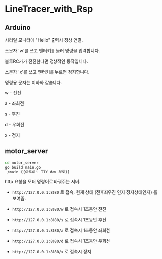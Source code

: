 # LineTracer_with_Rsp

## Arduino

시리얼 모니터에 "Hello" 출력시 정상 연결.

소문자 'w'를 쓰고 엔터키를 눌러 명령을 입력합니다.

블루RC카가 전진한다면 정상적인 동작입니다.

소문자 'x'를 쓰고 엔터키를 누르면 정지합니다.

명령용 문자는 이하와 같습니다.

w - 전진

a - 좌회전

s - 후진

d - 우회전

x - 정지



## motor_server

```bash
cd motor_server
go build main.go
./main {{아두이노 TTY dev 경로}}
```

http 요청을 모터 명령어로 바꿔주는 서버.

* `http://127.0.0.1:8080` 로 접속, 현재 상태 (전후좌우진 인지 정지상태인지) 를 보여줌.

* `http://127.0.0.1:8080/w` 로 접속시 1초동안 전진
* `http://127.0.0.1:8080/s` 로 접속시 1초동안 후진
* `http://127.0.0.1:8080/a` 로 접속시 1초동안 좌회전
* `http://127.0.0.1:8080/d` 로 접속시 1초동안 우회전
* `http://127.0.0.1:8080/x` 로 접속시 정지